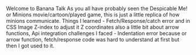 Welcome to Banana Talk
As you all have probably seen the Despicable Me! or Minions movie/cartoon/played game, this is just a little replica of how minions communicate.
Things I learned - Fetch/Response/catch error and in CSS Image Z-index to adjust it Z coordinates also a little bit about arrow functions, Api integration 
challenges I faced - Indentation error because or arrow function, fetch/response code was hard to understand at first but then I got used to it.

